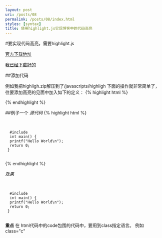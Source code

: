 ```yaml
---
layout: post
uri: /posts/08
permalink: /posts/08/index.html
styles: [syntax]
title: 使用highlight.js实现博客中的代码高亮
---
```


#要实现代码高亮，需要highlight.js

[官方下载地址](http://softwaremaniacs.org/soft/highlight/en/download/)

[我已经下载好的](/images/post/download/highlight.zip)

##添加代码

例如我把highligh.zip解压到了/javascripts/highligh
下面的操作就非常简单了，往要添加高亮的见面中加入如下的定义：
{% highlight html %}
  <link rel="stylesheet" href=/javascripts/highlight/styles/tomorrow-night-eighties.css">
  <script src="/javascripts/highlight/highlight.pack.js"></script>
  <script>hljs.initHighlighingOnLoad();</script>

{% endhighlight %}

##例子一个
*源代码*
{% highlight html %}
<pre> 
  <code class="c">
  #include <stdio.h>
  int main() {
  printf("Hello World\n");
  return 0;
 }
 </code>
</pre>
{% endhighlight %}


*效果*
<pre> 
  <code class="c">
  #include <stdio.h>
  int main() {
  printf("Hello World\n");
  return 0;
 }
 </code>
</pre>



**重点**
在
html代码中的code包围的代码中，要用到class指定语言。
例如class="c"


 


